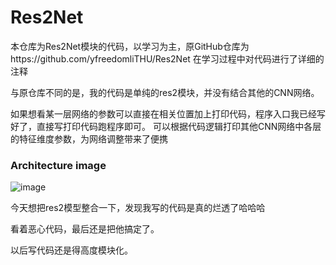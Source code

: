 # Res2Net
本仓库为Res2Net模块的代码，以学习为主，原GitHub仓库为https://github.com/yfreedomliTHU/Res2Net
在学习过程中对代码进行了详细的注释

与原仓库不同的是，我的代码是单纯的res2模块，并没有结合其他的CNN网络。



如果想看某一层网络的参数可以直接在相关位置加上打印代码，程序入口我已经写好了，直接写打印代码跑程序即可。
可以根据代码逻辑打印其他CNN网络中各层的特征维度参数，为网络调整带来了便携

### Architecture image
![image](https://github.com/ElegantAlan/Res2Net/blob/main/Architecture%20image/res2net.PNG?raw=true)

今天想把res2模型整合一下，发现我写的代码是真的烂透了哈哈哈

看着恶心代码，最后还是把他搞定了。

以后写代码还是得高度模块化。
